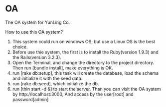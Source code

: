 OA
=====

The OA system for YunLing Co.    

How to use this OA system?  
1. This system could run on windows OS, but use a Linux OS is the best choice.  
2. Before use thie system, the first is to install the Ruby(version 1.9.3) and the Rails(version 3.2.3).  
3. Open the Terminal, and change the directory to the project directory. Then run [bundle install], make everything is OK.  
4. run [rake db:setup], this task will create the database, load the schema and initialize it with the seed data.  
5. run [rake db:seed], which initialize the db.  
6. run [thin start -d &] to start the server. Than you can visit the OA system by http://localhost:3000, And access by the user[root] and password[admin]  
